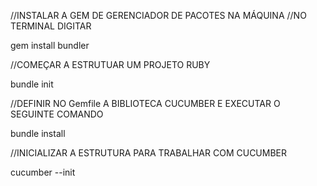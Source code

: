 //INSTALAR A GEM DE GERENCIADOR DE PACOTES NA MÁQUINA
//NO TERMINAL DIGITAR

gem install bundler

//COMEÇAR A ESTRUTUAR UM PROJETO RUBY

bundle init

//DEFINIR NO Gemfile A BIBLIOTECA CUCUMBER E EXECUTAR O SEGUINTE COMANDO

bundle install

//INICIALIZAR A ESTRUTURA PARA TRABALHAR COM CUCUMBER

cucumber --init